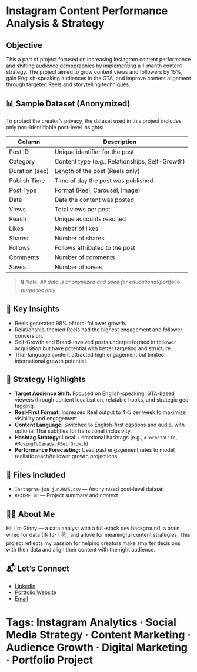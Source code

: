 # Instagram Content Performance Analysis & Strategy

## Objective
This a part of project focused on increasing Instagram content performance and shifting audience demographics by implementing a 1-month content strategy. The project aimed to grow content views and followers by 15%, gain English-speaking audiences in the GTA, and improve content alignment through targeted Reels and storytelling techniques.


## 📊 Sample Dataset (Anonymized)

To protect the creator’s privacy, the dataset used in this project includes only non-identifiable post-level insights:

| Column         | Description                                        |
|----------------|----------------------------------------------------|
| Post ID        | Unique identifier for the post                     |
| Category       | Content type (e.g., Relationships, Self-Growth)    |
| Duration (sec) | Length of the post (Reels only)                    |
| Publish Time   | Time of day the post was published                 |
| Post Type      | Format (Reel, Carousel, Image)                     |
| Date           | Date the content was posted                        |
| Views          | Total views per post                               |
| Reach          | Unique accounts reached                            |
| Likes          | Number of likes                                    |
| Shares         | Number of shares                                   |
| Follows        | Follows attributed to the post                     |
| Comments       | Number of comments                                 |
| Saves          | Number of saves                                    |

> 🔒 *Note: All data is anonymized and used for educational/portfolio purposes only.*


## 📌 Key Insights

- Reels generated 98% of total follower growth.
- Relationship-themed Reels had the highest engagement and follower conversion.
- Self-Growth and Brand-Involved posts underperformed in follower acquisition but have potential with better targeting and structure.
- Thai-language content attracted high engagement but limited international growth potential.


## 🧠 Strategy Highlights

- **Target Audience Shift:** Focused on English-speaking, GTA-based viewers through content localization, relatable hooks, and strategic geo-tagging.
- **Reel-First Format:** Increased Reel output to 4–5 per week to maximize visibility and engagement.
- **Content Language:** Switched to English-first captions and audio, with optional Thai subtitles for transitional inclusivity.
- **Hashtag Strategy:** Local + emotional hashtags (e.g., `#TorontoLife`, `#MovingToCanada`, `#SelfGrowth`)
- **Performance Forecasting:** Used past engagement rates to model realistic reach/follower growth projections.


## 📂 Files Included

- `Instagram-jan-jun2025.csv` — Anonymized post-level dataset  
- `README.md` — Project summary and context  


## 👩‍💻 About Me

Hi! I'm Ginny — a data analyst with a full-stack dev background, a brain wired for data (INTJ-T ✌️), and a love for meaningful content strategies. This project reflects my passion for helping creators make smarter decisions with their data and align their content with the right audience.

## 📬 Let’s Connect

- [LinkedIn](https://www.linkedin.com/in/ginny-jutamat/)  
- [Portfolio Website](https://ginnyjutamat.com)  
- [Email](mailto:work.ginnysangka@gmail.com)

# Tags: Instagram Analytics · Social Media Strategy · Content Marketing · Audience Growth · Digital Marketing · Portfolio Project


